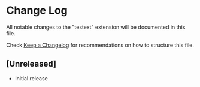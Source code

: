 # Change Log
All notable changes to the "testext" extension will be documented in this file.

Check [Keep a Changelog](http://keepachangelog.com/) for recommendations on how to structure this file.

## [Unreleased]
- Initial release